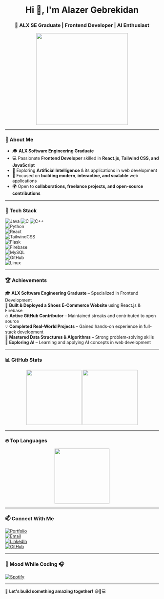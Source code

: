<h1 align="center">Hi 👋, I'm Alazer Gebrekidan</h1>
<h3 align="center">🚀 ALX SE Graduate | Frontend Developer | AI Enthusiast</h3>

<p align="center">
  <img src="https://media.giphy.com/media/RbDKaczqWovIugyJmW/giphy.gif?cid=790b7611nbsz7qyg21d574k8od26d031i6di8kcceoe3wkkc&ep=v1_gifs_search&rid=giphy.gif&ct=g" width="full" height="300">
</p>

---

### 🧐 **About Me**  
- 🎓 **ALX Software Engineering Graduate**  
- 💻 Passionate **Frontend Developer** skilled in **React.js, Tailwind CSS, and JavaScript**  
- 🤖 Exploring **Artificial Intelligence** & its applications in web development  
- 🎨 Focused on **building modern, interactive, and scalable** web applications  
- 🌍 Open to **collaborations, freelance projects, and open-source contributions**  

---

### 🚀 **Tech Stack**  
![Java](https://img.shields.io/badge/Java-007396?style=for-the-badge&logo=java&logoColor=white) 
![C](https://img.shields.io/badge/C-00599C?style=for-the-badge&logo=c&logoColor=white) 
![C++](https://img.shields.io/badge/C%2B%2B-00599C?style=for-the-badge&logo=c%2B%2B&logoColor=white)  
![Python](https://img.shields.io/badge/Python-3776AB?style=for-the-badge&logo=python&logoColor=white)  
![React](https://img.shields.io/badge/React-20232A?style=for-the-badge&logo=react&logoColor=61DAFB)  
![TailwindCSS](https://img.shields.io/badge/TailwindCSS-38B2AC?style=for-the-badge&logo=tailwind-css&logoColor=white)  
![Flask](https://img.shields.io/badge/Flask-000000?style=for-the-badge&logo=flask&logoColor=white)  
![Firebase](https://img.shields.io/badge/Firebase-ffca28?style=for-the-badge&logo=firebase&logoColor=black)  
![MySQL](https://img.shields.io/badge/MySQL-4479A1?style=for-the-badge&logo=mysql&logoColor=white)  
![GitHub](https://img.shields.io/badge/GitHub-181717?style=for-the-badge&logo=github&logoColor=white)  
![Linux](https://img.shields.io/badge/Linux-FCC624?style=for-the-badge&logo=linux&logoColor=black)  

---

### 🏆 **Achievements**  
🎓 **ALX Software Engineering Graduate** – Specialized in Frontend Development  
🚀 **Built & Deployed a Shoes E-Commerce Website** using React.js & Firebase  
🔥 **Active GitHub Contributor** – Maintained streaks and contributed to open source  
💡 **Completed Real-World Projects** – Gained hands-on experience in full-stack development  
🏅 **Mastered Data Structures & Algorithms** – Strong problem-solving skills  
🤖 **Exploring AI** – Learning and applying AI concepts in web development  

---

### 📊 **GitHub Stats**  

<p align="center">
  <img src="https://github-readme-streak-stats.herokuapp.com/?user=AlazerGebrekidan&theme=dark" height="180">
  <img src="https://github-readme-stats.vercel.app/api?username=AlazerGebrekidan&show_icons=true&theme=dark&hide_border=true" height="180">
</p>

---

### 🔥 **Top Languages**  

<p align="center">
  <img src="https://github-readme-stats.vercel.app/api/top-langs/?username=AlazerGebrekidan&layout=compact&theme=dark" height="180">
</p>

---

### 📫 **Connect With Me**  

[![Portfolio](https://img.shields.io/badge/Portfolio-%23000000.svg?style=for-the-badge&logo=firefox&logoColor=white)](https://lazaruus.netlify.app/)  
[![Email](https://img.shields.io/badge/Email-D14836?style=for-the-badge&logo=gmail&logoColor=white)](mailto:alazeralphilo@gmail.com)  
[![LinkedIn](https://img.shields.io/badge/LinkedIn-0077B5?style=for-the-badge&logo=linkedin&logoColor=white)](https://www.linkedin.com/in/alazergebrekidan)  
[![GitHub](https://img.shields.io/badge/GitHub-100000?style=for-the-badge&logo=github&logoColor=white)](https://github.com/AlazerGebrekidan)  

---

### 🎵 **Mood While Coding** 🎧  
[![Spotify](https://spotify-github-profile.vercel.app/api/view?uid=YOUR_SPOTIFY_ID&cover_image=true&theme=default&show_offline=true&bar_color=53b14f&bar_color_cover=false)](https://open.spotify.com/user/YOUR_SPOTIFY_ID)

---

🚀 **Let's build something amazing together!** 😃🎨💻  
